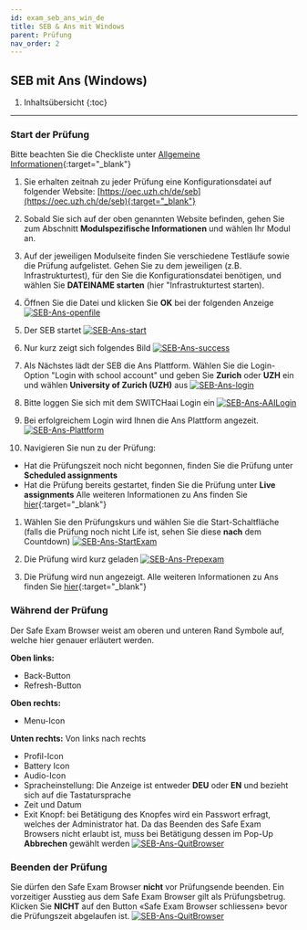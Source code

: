 ```yaml
---
id: exam_seb_ans_win_de
title: SEB & Ans mit Windows
parent: Prüfung
nav_order: 2
---
```


## SEB mit Ans (Windows)

1. Inhaltsübersicht
{:toc}

---

### Start der Prüfung
Bitte beachten Sie die Checkliste unter [Allgemeine Informationen](https://uzh-oec.github.io/seb/exam_general_de.html){:target="_blank"}

1. Sie erhalten zeitnah zu jeder Prüfung eine Konfigurationsdatei auf folgender Website: [https://oec.uzh.ch/de/seb](https://oec.uzh.ch/de/seb){:target="_blank"}

1. Sobald Sie sich auf der oben genannten Website befinden, gehen Sie zum Abschnitt **Modulspezifische Informationen** und wählen Ihr Modul an.

1. Auf der jeweiligen Modulseite finden Sie verschiedene Testläufe sowie die Prüfung aufgelistet. Gehen Sie zu dem jeweiligen  (z.B. Infrastrukturtest), für den Sie die Konfigurationsdatei benötigen, und wählen Sie **DATEINAME starten** (hier "Infrastrukturtest starten). 

1. Öffnen Sie die Datei und klicken Sie **OK** bei der folgenden Anzeige
[![SEB-Ans-openfile](assets/SEB_Ans_openfile.png)](SEB_Ans_openfile.png)

1. Der SEB startet 
[![SEB-Ans-start](assets/SEB_Ans_start.png)](assets/SEB_Ans_start.png)

1. Nur kurz zeigt sich folgendes Bild
[![SEB-Ans-success](assets/SEB_Ans_success.png)](assets/SEB_Ans_success.png)

1. Als Nächstes lädt der SEB die Ans Plattform. Wählen Sie die Login-Option "Login with school account" und geben Sie **Zurich** oder **UZH** ein und wählen **University of Zurich (UZH)** aus
[![SEB-Ans-login](assets/SEB_Ans_login.png)](assets/SEB_Ans_login.png)

1. Bitte loggen Sie sich mit dem SWITCHaai Login ein
[![SEB-Ans-AAILogin](assets/SEB_Ans_AAILogin.png)](assets/SEB_Ans_AAILogin.png)

1. Bei erfolgreichem Login wird Ihnen die Ans Plattform angezeit. 
[![SEB-Ans-Plattform](assets/SEB_Ans_Plattform.png)](assets/SEB_Ans_Plattform.png)

1. Navigieren Sie nun zu der Prüfung:
* Hat die Prüfungszeit noch nicht begonnen, finden Sie die Prüfung unter **Scheduled assignments**
* Hat die Prüfung bereits gestartet, finden Sie die Prüfung unter **Live assignments**
Alle weiteren Informationen zu Ans finden Sie [hier](https://uzh-oec.github.io/ans/exam-navigation-de.html){:target="_blank"}

1. Wählen Sie den Prüfungskurs und wählen Sie die Start-Schaltfläche (falls die Prüfung noch nicht Life ist, sehen Sie diese **nach** dem Countdown)
[![SEB-Ans-StartExam](assets/SEB_Ans_startexam.png)](assets/SEB_Ans_startexam.png)

1. Die Prüfung wird kurz geladen
[![SEB-Ans-Prepexam](assets/SEB_Ans_preptest.png)](assets/SEB_Ans_preptest.png)

1. Die Prüfung wird nun angezeigt.
Alle weiteren Informationen zu Ans finden Sie [hier](https://uzh-oec.github.io/ans/exam-navigation-de.html){:target="_blank"}


### Während der Prüfung

Der Safe Exam Browser weist am oberen und unteren Rand Symbole auf, welche hier genauer erläutert werden.

**Oben links:** 
* Back-Button
* Refresh-Button

**Oben rechts:**
* Menu-Icon

**Unten rechts:**
Von links nach rechts
* Profil-Icon
* Battery Icon
* Audio-Icon
* Spracheinstellung: Die Anzeige ist entweder **DEU** oder **EN** und bezieht sich auf die Tastatursprache
* Zeit und Datum
* Exit Knopf: bei Betätigung des Knopfes wird ein Passwort erfragt, welches der Administrator hat. Da das Beenden des Safe Exam Browsers nicht erlaubt ist, muss bei Betätigung dessen im Pop-Up **Abbrechen** gewählt werden
[![SEB-Ans-QuitBrowser](assets/SEB_Ans_quitbrowser.png)](assets/SEB_Ans_quitbrowser.png)


### Beenden der Prüfung
 
Sie dürfen den Safe Exam Browser **nicht** vor Prüfungsende beenden. Ein vorzeitiger Ausstieg aus dem Safe Exam Browser gilt als Prüfungsbetrug. Klicken Sie **NICHT** auf den Button «Safe Exam Browser schliessen» bevor die Prüfungszeit abgelaufen ist.
[![SEB-Ans-QuitBrowser](assets/SEB_Ans_donotquit.png)](assets/SEB_Ans_donotquit.png)
